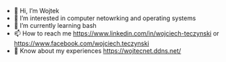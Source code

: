 - 👋 Hi, I’m Wojtek
- 👀 I’m interested in computer netowrking and operating systems
- 🌱 I’m currently learning bash
- 📫 How to reach me https://www.linkedin.com/in/wojciech-teczynski or https://www.facebook.com/wojciech.teczynski
- 📄 Know about my experiences https://wojtecnet.ddns.net/

<!---
W0jT3c/W0jT3c is a ✨ special ✨ repository because its `README.md` (this file) appears on your GitHub profile.
You can click the Preview link to take a look at your changes.
--->
